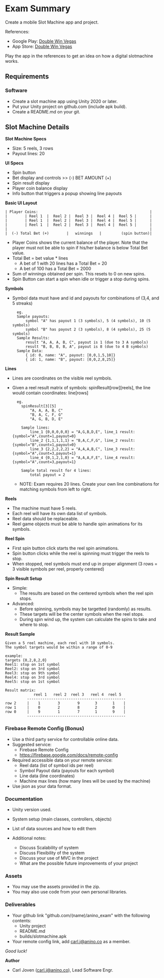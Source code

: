 # Exam Summary
  Create a mobile Slot Machine app and project.

  References:
  
  - Google Play: [Double Win Vegas](https://play.google.com/store/apps/details?id=ppl.unity.cubeslots&hl=en)
  - App Store: [Double Win Vegas](https://apps.apple.com/us/app/double-win-vegas-casino-slots/id1056430196)

  Play the app in the references to get an idea on how a digital slotmachine works.
  
## Requirements
  
### Software
  
  - Create a slot machine app using Unity 2020 or later.
  - Put your Unity project on github.com (include apk build).
  - Create a README.md on your git.
   
## Slot Machine Details
    
**Slot Machine Specs**
    
  - Size: 5 reels, 3 rows
  - Payout lines: 20 
  
**UI Specs**

- Spin button
- Bet display and controls >> (-) BET AMOUNT (+)
- Spin result display 
- Player coin balance display
- Info button that triggers a popup showing line payouts

**Basic UI Layout**
	
	| Player Coins:                                                   |
	|        | Reel 1  |  Reel 2 |  Reel 3 |  Reel 4 |  Reel 5 |      |
	|        | Reel 1  |  Reel 2 |  Reel 3 |  Reel 4 |  Reel 5 |      |
	|        | Reel 1  |  Reel 2 |  Reel 3 |  Reel 4 |  Reel 5 |      |
	|                                                                 |
	|  (-) Total Bet (+)        |   winnings   |         (spin button)| 
	
- Player Coins shows the current balance of the player. Note that the player must not be able to spin if his/her balance is below Total Bet value.
- Total Bet = bet value * lines
	-  A bet of 1 with 20 lines has a Total Bet = 20
	-  A bet of 100 has a Total Bet = 2000
-  Sum of winnings obtained per spin. This resets to 0 on new spins.
-  Spin Button can start a spin when idle or trigger a stop during spins.


**Symbols**

- Symbol data must have and id and payouts for combinations of (3,4, and 5 streaks)

		eg.
		Sample payouts:
			symbol "A" has payout 1 (3 symbols), 5 (4 symbols), 10 (5 symbols)
		   	symbol "B" has payout 2 (3 symbols), 8 (4 symbols), 25 (5 symbols)
		Sample Results:
		   	result "A, A, A, B, C", payout is 1 (due to 3 A symbols)
		   	result "B, B, B, B, A", payout is 8 (due to 4 B symbols)
		Sample Data: 
			{ id: 0, name: "A", payout: [0,0,1,5,10]}
			{ id: 1, name: "B", payout: [0,0,2,8,25]}
              
              
**Lines**

- Lines are coordinates on the visible reel symbols.
- Given a reel result matrix of symbols:  spinResult[row][reels], 
        the line would contain coordinates: line[rows]
        
		eg.
		  spinResult[3][5]
		      "A, A, A, B, C"
		      "B, A, C, F, G"
		      "A, G, B, D, E"
		      
		  Sample lines:
		      line_1 {0,0,0,0,0} = "A,G,B,D,E", line_1 result: {symbol="A",count=1,payout=0} 
		      line_2 {1,1,1,1,1} = "B,A,C,F,G", line_2 result: {symbol="B",count=1,payout=0}
		      line_3 {2,2,2,2,2} = "A,A,A,B,C", line_3 result: {symbol="A",count=3,payout=1}
		      line_4 {0,1,2,1,0} = "A,A,A,F,E", line_4 result: {symbol="A",count=3,payout=1}
		      
		  Sample total result for 4 lines:
		      total payout = 2
  - NOTE: Exam requires 20 lines. Create your own line combinations for matching symbols from left to right.
      
**Reels**

  - The machine must have 5 reels.
  - Each reel will have its own data list of symbols.
  - Reel data should be replaceable.
  - Reel game objects must be able to handle spin animations for its symbols.
      
**Reel Spin**

- First spin button click starts the reel spin animations.
- Spin button clicks while the reel is spinning must trigger the reels to stop. 
- When stopped, reel symbols must end up in proper alignment (3 rows = 3 visible symbols per reel, properly centered)

**Spin Result Setup**

- Simple:
	- The results are based on the centered symbols when the reel spin stops. 
- Advanced:
	- Before spinning, symbols may be targetted (randomly) as results.
	- These targets will be the center symbols when the reel stops. 
	- During spin wind up, the system can calculate the spins to take and where to stop.
        
**Result Sample**
 
  	Given a 5 reel machine, each reel with 10 symbols. 
  	The symbol targets would be within a range of 0-9
  	
  	example: 
  	targets {0,2,8,2,0}
  	Reel1: stop on 1st symbol
  	Reel2: stop on 3rd symbol
  	Reel3: stop on 9th symbol
  	Reel4: stop on 3rd symbol
  	Reel5: stop on 1st symbol
  	
  	Result matrix:
  	             reel 1   reel 2  reel 3   reel 4  reel 5
  	          --------------------------------------------- 
  	row 2     |    1        3        9       3       1    |
  	row 1     |    0        2        8       2       0    |
  	row 0     |    9        1        7       1       9    |
  	          --------------------------------------------- 
          
          
### Firebase Remote Config (Bonus)
- Use a third party service for controllable online data. 
- Suggested service: 
	- Firebase Remote Config 
	- https://firebase.google.com/docs/remote-config
- Required accessible data on your remote service:
    - Reel data (list of symbol ids per reel)
    - Symbol Payout data (payouts for each symbol)
    - Line data (line coordinates)
    - Machine max lines (how many lines will be used by the machine)
- Use json as your data format.
      
        
### Documentation
- Unity version used.
- System setup (main classes, controllers, objects)
- List of data sources and how to edit them
- Additional notes:
    
    - Discuss Scalability of system
    - Discuss Flexibility of the system
    - Discuss your use of MVC in the project
    - What are the possible future improvements of your project
          
### Assets 
- You may use the assets provided in the zip.          
- You may also use code from your own personal libraries.

### Deliverables
- Your github link "github.com/(name)/anino_exam" with the following contents:
    - Unity project
    - README.md
    - builds/slotmachine.apk
- Your remote config link, add carl.j@anino.co as a member.


*Good luck!*

   
      
      
**Author**

- Carl Joven (carl.j@anino.co), Lead Software Engr.